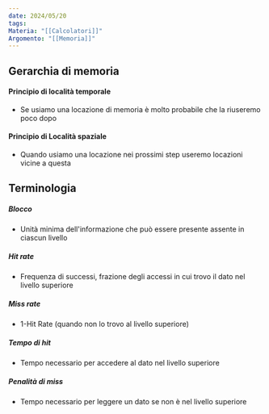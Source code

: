```yaml
---
date: 2024/05/20
tags: 
Materia: "[[Calcolatori]]"
Argomento: "[[Memoria]]"
---
```

## Gerarchia di memoria
#### Principio di località temporale
- Se usiamo una locazione di memoria è molto probabile che la riuseremo poco dopo
#### Principio di Località spaziale
- Quando usiamo una locazione nei prossimi step useremo locazioni vicine a questa

## Terminologia

##### Blocco
- Unità minima dell'informazione che può essere presente  assente in ciascun livello
##### Hit rate
- Frequenza di successi, frazione degli accessi in cui trovo il dato nel livello superiore
##### Miss rate
- 1-Hit Rate (quando non lo trovo al livello superiore)
##### Tempo di hit
- Tempo necessario per accedere al dato nel livello superiore
##### Penalità di miss
- Tempo necessario per leggere un dato se non è nel livello superiore
